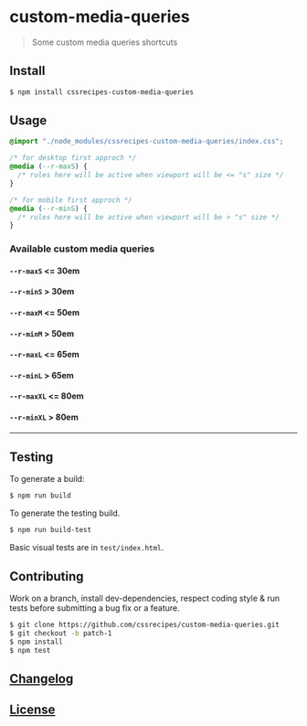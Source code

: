 # custom-media-queries

> Some custom media queries shortcuts

## Install

```sh
$ npm install cssrecipes-custom-media-queries
```

## Usage

```css
@import "./node_modules/cssrecipes-custom-media-queries/index.css";

/* for desktop first approch */
@media (--r-maxS) {
  /* rules here will be active when viewport will be <= "s" size */
}

/* for mobile first approch */
@media (--r-minS) {
  /* rules here will be active when viewport will be > "s" size */
}
```

### Available custom media queries

#### `--r-maxS` <= 30em

#### `--r-minS` > 30em

#### `--r-maxM` <= 50em

#### `--r-minM` > 50em

#### `--r-maxL` <= 65em

#### `--r-minL` > 65em

#### `--r-maxXL` <= 80em

#### `--r-minXL` > 80em

---

## Testing

To generate a build:

```sh
$ npm run build
```

To generate the testing build.

```sh
$ npm run build-test
```

Basic visual tests are in `test/index.html`.

## Contributing

Work on a branch, install dev-dependencies, respect coding style & run tests before submitting a bug fix or a feature.

```sh
$ git clone https://github.com/cssrecipes/custom-media-queries.git
$ git checkout -b patch-1
$ npm install
$ npm test
```

## [Changelog](CHANGELOG.md)

## [License](LICENSE)
